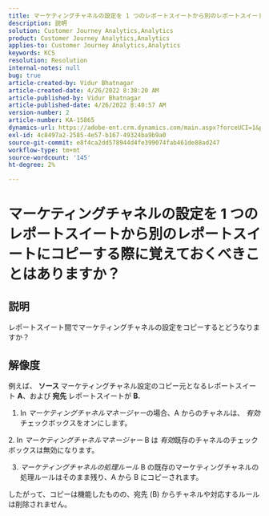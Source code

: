 ```yaml
---
title: マーケティングチャネルの設定を 1 つのレポートスイートから別のレポートスイートにコピーする際に覚えておくべきことはありますか？
description: 説明
solution: Customer Journey Analytics,Analytics
product: Customer Journey Analytics,Analytics
applies-to: Customer Journey Analytics,Analytics
keywords: KCS
resolution: Resolution
internal-notes: null
bug: true
article-created-by: Vidur Bhatnagar
article-created-date: 4/26/2022 8:38:20 AM
article-published-by: Vidur Bhatnagar
article-published-date: 4/26/2022 8:40:57 AM
version-number: 2
article-number: KA-15865
dynamics-url: https://adobe-ent.crm.dynamics.com/main.aspx?forceUCI=1&pagetype=entityrecord&etn=knowledgearticle&id=7b416a33-3cc5-ec11-a7b6-0022480a1004
exl-id: 4c8497a2-2585-4e57-b167-49324ba9b9a0
source-git-commit: e8f4ca2dd578944d4fe399074fab461de88ad247
workflow-type: tm+mt
source-wordcount: '145'
ht-degree: 2%

---
```


# マーケティングチャネルの設定を 1 つのレポートスイートから別のレポートスイートにコピーする際に覚えておくべきことはありますか？

## 説明


レポートスイート間でマーケティングチャネルの設定をコピーするとどうなりますか？


## 解像度


例えば、 <b>ソース </b>マーケティングチャネル設定のコピー元となるレポートスイート <b>A</b>、および <b>宛先 </b>レポートスイートが <b>B.</b>

1. In *マーケティングチャネルマネージャー*&#x200B;の場合、A からのチャネルは、 *有効*&#x200B;チェックボックスをオンにします。

2. In *マーケティングチャネルマネージャー* B は *有効*&#x200B;既存のチャネルのチェックボックスは無効になります。

3. *マーケティングチャネルの処理ルール* B の既存のマーケティングチャネルの処理ルールはそのまま残り、A から B にコピーされます。

したがって、コピーは機能したものの、宛先 (B) からチャネルや対応するルールは削除されません。
